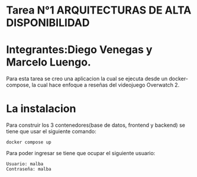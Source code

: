 # Tarea N°1 ARQUITECTURAS DE ALTA DISPONIBILIDAD
# Integrantes:Diego Venegas y Marcelo Luengo.
Para esta tarea se creo una aplicacion la cual se ejecuta desde un docker-compose, la cual hace enfoque a reseñas del videojuego Overwatch 2.

# La instalacion
Para construir los 3 contenedores(base de datos, frontend y backend) se tiene que usar el siguiente comando:
```
docker compose up
```
Para poder ingresar se tiene que ocupar el siguiente usuario:
```
Usuario: malba
Contraseña: malba

```
